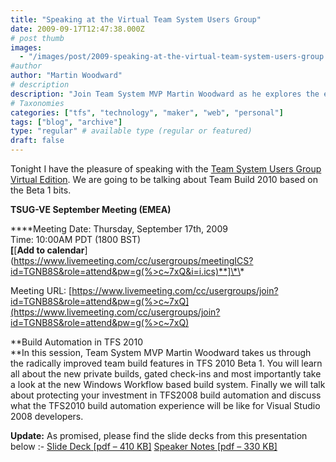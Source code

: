 ```yaml
---
title: "Speaking at the Virtual Team System Users Group"
date: 2009-09-17T12:47:38.000Z
# post thumb
images:
  - "/images/post/2009-speaking-at-the-virtual-team-system-users-group.jpg"
#author
author: "Martin Woodward"
# description
description: "Join Team System MVP Martin Woodward as he explores the enhanced Team Build 2010 features in the TSUG Virtual Meeting on September 17th."
# Taxonomies
categories: ["tfs", "technology", "maker", "web", "personal"]
tags: ["blog", "archive"]
type: "regular" # available type (regular or featured)
draft: false
---
```


Tonight I have the pleasure of speaking with the [Team System Users Group Virtual Edition](http://www.tsug-ve.com/). We are going to be talking about Team Build 2010 based on the Beta 1 bits.

**TSUG-VE September Meeting (EMEA)**

\***\*Meeting Date: Thursday, September 17th, 2009  
Time: 10:00AM PDT (1800 BST)  
**[**[**Add to calendar**](https://www.livemeeting.com/cc/usergroups/meetingICS?id=TGNB8S&role=attend&pw=g(%>c~7xQ&i=i.ics)**]\*\*

Meeting URL: [https://www.livemeeting.com/cc/usergroups/join?id=TGNB8S&role=attend&pw=g(%>c~7xQ](https://www.livemeeting.com/cc/usergroups/join?id=TGNB8S&role=attend&pw=g(%>c~7xQ)

**Build Automation in TFS 2010  
**In this session, Team System MVP Martin Woodward takes us through the radically improved team build features in TFS 2010 Beta 1. You will learn all about the new private builds, gated check-ins and most importantly take a look at the new Windows Workflow based build system. Finally we will talk about protecting your investment in TFS2008 build automation and discuss what the TFS2010 build automation experience will be like for Visual Studio 2008 developers.

**Update:** As promised, please find the slide decks from this presentation below :- [Slide Deck [pdf – 410 KB]](http://www.woodwardweb.com/talks/tsugve/TeamBuild2010.pdf) [Speaker Notes [pdf – 330 KB]](http://www.woodwardweb.com/talks/tsugve/TeamBuild2010_notes.pdf)
